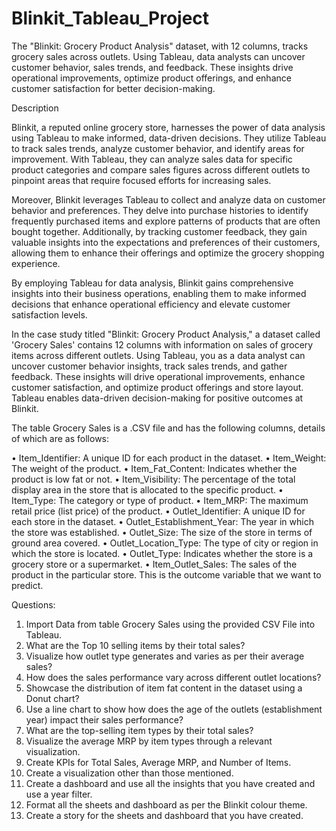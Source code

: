 # Blinkit_Tableau_Project
The "Blinkit: Grocery Product Analysis" dataset, with 12 columns, tracks grocery sales across outlets. Using Tableau, data analysts can uncover customer behavior, sales trends, and feedback. These insights drive operational improvements, optimize product offerings, and enhance customer satisfaction for better decision-making.

Description

Blinkit, a reputed online grocery store, harnesses the power of data analysis using Tableau to make informed, data-driven decisions. They utilize Tableau to track sales trends, analyze customer behavior, and identify areas for improvement. With Tableau, they can analyze sales data for specific product categories and compare sales figures across different outlets to pinpoint areas that require focused efforts for increasing sales.

Moreover, Blinkit leverages Tableau to collect and analyze data on customer behavior and preferences. They delve into purchase histories to identify frequently purchased items and explore patterns of products that are often bought together. Additionally, by tracking customer feedback, they gain valuable insights into the expectations and preferences of their customers, allowing them to enhance their offerings and optimize the grocery shopping experience.

By employing Tableau for data analysis, Blinkit gains comprehensive insights into their business operations, enabling them to make informed decisions that enhance operational efficiency and elevate customer satisfaction levels.

In the case study titled "Blinkit: Grocery Product Analysis," a dataset called 'Grocery Sales' contains 12 columns with information on sales of grocery items across different outlets. Using Tableau, you as a data analyst can uncover customer behavior insights, track sales trends, and gather feedback. These insights will drive operational improvements, enhance customer satisfaction, and optimize product offerings and store layout. Tableau enables data-driven decision-making for positive outcomes at Blinkit.

The table Grocery Sales is a .CSV file and has the following columns, details of which are as follows:

•	Item_Identifier: A unique ID for each product in the dataset.
•	Item_Weight: The weight of the product.
•	Item_Fat_Content: Indicates whether the product is low fat or not.
•	Item_Visibility: The percentage of the total display area in the store that is allocated to the specific product.
•	Item_Type: The category or type of product.
•	Item_MRP: The maximum retail price (list price) of the product.
•	Outlet_Identifier: A unique ID for each store in the dataset.
•	Outlet_Establishment_Year: The year in which the store was established.
•	Outlet_Size: The size of the store in terms of ground area covered.
•	Outlet_Location_Type: The type of city or region in which the store is located.
•	Outlet_Type: Indicates whether the store is a grocery store or a supermarket.
•	Item_Outlet_Sales: The sales of the product in the particular store. This is the outcome variable that we want to predict.

Questions:
1.	Import Data from table Grocery Sales using the provided CSV File into Tableau.
2.	What are the Top 10 selling items by their total sales?
3.	Visualize how outlet type generates and varies as per their average sales?
4.	How does the sales performance vary across different outlet locations?
5.	Showcase the distribution of item fat content in the dataset using a Donut chart?
6.	Use a line chart to show how does the age of the outlets (establishment year) impact their sales performance?
7.	What are the top-selling item types by their total sales?
8.	Visualize the average MRP by item types through a relevant visualization.
9.	Create KPIs for Total Sales, Average MRP, and Number of Items.
10.	Create a visualization other than those mentioned.
11.	Create a dashboard and use all the insights that you have created and use a year filter.
12.	Format all the sheets and dashboard as per the Blinkit colour theme.
13.	Create a story for the sheets and dashboard that you have created.

